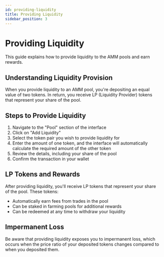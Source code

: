 ```yaml
---
id: providing-liquidity
title: Providing Liquidity
sidebar_position: 3
---
```


# Providing Liquidity

This guide explains how to provide liquidity to the AMM pools and earn rewards.

## Understanding Liquidity Provision

When you provide liquidity to an AMM pool, you're depositing an equal value of two tokens. In return, you receive LP (Liquidity Provider) tokens that represent your share of the pool.

## Steps to Provide Liquidity

1. Navigate to the "Pool" section of the interface
2. Click on "Add Liquidity"
3. Select the token pair you wish to provide liquidity for
4. Enter the amount of one token, and the interface will automatically calculate the required amount of the other token
5. Review the details, including your share of the pool
6. Confirm the transaction in your wallet

## LP Tokens and Rewards

After providing liquidity, you'll receive LP tokens that represent your share of the pool. These tokens:

- Automatically earn fees from trades in the pool
- Can be staked in farming pools for additional rewards
- Can be redeemed at any time to withdraw your liquidity

## Impermanent Loss

Be aware that providing liquidity exposes you to impermanent loss, which occurs when the price ratio of your deposited tokens changes compared to when you deposited them.
